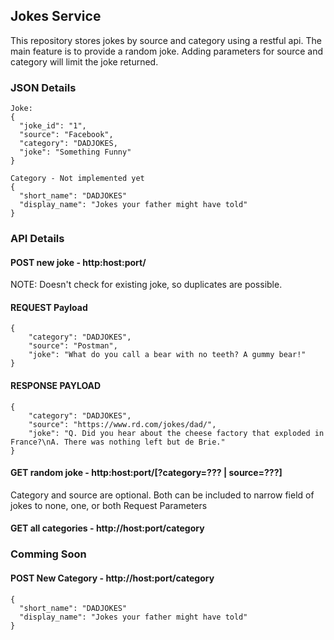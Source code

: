 ## Jokes Service
This repository stores jokes by source and category using a restful api. The main 
feature is to provide a random joke.  Adding parameters for source and category
will limit the joke returned.

### JSON Details
```
Joke:
{
  "joke_id": "1", 
  "source": "Facebook",
  "category": "DADJOKES,
  "joke": "Something Funny"
}
```
```
Category - Not implemented yet
{
  "short_name": "DADJOKES"
  "display_name": "Jokes your father might have told"
}
```
### API Details
#### POST new joke - http:host:port/
NOTE: Doesn't check for existing joke, so duplicates are possible.
#### REQUEST Payload
```
{
	"category": "DADJOKES",
	"source": "Postman",
	"joke": "What do you call a bear with no teeth? A gummy bear!"
}
```
#### RESPONSE PAYLOAD
```
{
	"category": "DADJOKES",
	"source": "https://www.rd.com/jokes/dad/",
	"joke": "Q. Did you hear about the cheese factory that exploded in France?\nA. There was nothing left but de Brie."
}
```
#### GET random joke - http:host:port/[?category=??? | source=???]
Category and source are optional.  Both can be included to narrow field of jokes to none, one, or both Request Parameters

#### GET all categories - http://host:port/category
### Comming Soon
#### POST New Category - http://host:port/category
```
{
  "short_name": "DADJOKES"
  "display_name": "Jokes your father might have told"
}
```
